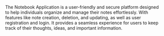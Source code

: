 The Notebook Application is a user-friendly and secure platform designed to help individuals organize and manage their notes effortlessly. 
With features like note creation, deletion, and updating, as well as user registration and login.
It provides a seamless experience for users to keep track of their thoughts, ideas, and important information.



